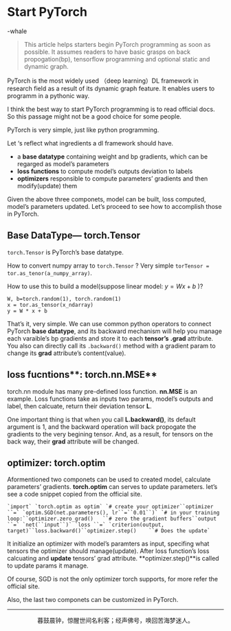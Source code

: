 # Start PyTorch

-whale



> This article helps starters begin PyTorch programming as soon as possible. It assumes readers to have basic grasps on back propogation(bp), tensorflow programming and optional static and dynamic graph.



PyTorch is the most widely used （deep learning）DL framework in research field as a result of its dynamic graph feature. It enables users to programm in a pythonic way.

I think the best way to start PyTorch programming is to read official docs. So this passage might not be a good choice for some people.

PyTorch is very simple, just like python programming.

Let ‘s reflect what ingredients a dl framework should have.

- a **base datatype** containing weight and bp gradients, which can be regarged as model’s parameters
- **loss functions** to compute model’s outputs deviation to labels
- **optimizers** responsible to compute parameters’ gradients and then modify(update) them

Given the above three componets, model can be built, loss computed, model’s parameters updated. Let’s proceed to see how to accomplish those in PyTorch.

## Base DataType— **torch.Tensor**

`torch.Tensor` is PyTorch’s base datatype.

How to convert numpy array to `torch.Tensor` ? Very simple `torTensor = tor.as_tenor(a_numpy_array)`.

How to use this to build a model(suppose linear model: $y = Wx + b$ )?

```
W, b=torch.random(1), torch.random(1)
x = tor.as_tensor(x_ndarray)
y = W * x + b
```

That’s it, very simple. We can use common python operators to connect PyTorch **base datatype**, and its backward mechanism will help you manage each varaible’s bp gradients and store it to each **tensor’s** **.grad** attribute. You also can directly call its `.backward()` method with a gradient param to change its **grad** attribute’s content(value).



## loss fucntions**: torch.nn.MSE**

torch.nn module has many pre-defined loss function. **nn.MSE** is an example. Loss functions take as inputs two params, model’s outputs and label, then calcuate, return their deviation tensor **L**.

One important thing is that when you call **L.backward()**, its default argument is 1, and the backward operation will back propogate the gradients to the very begining tensor. And, as a result, for tensors on the back way, their **grad** attribute will be changed.

## optimizer: **torch.optim**

Aformentioned two componets can be used to created model, calculate parameters’ gradients. **torch.optim** can serves to update parameters. let’s see a code snippet copied from the official site.

```
`import` `torch.optim as optim` `# create your optimizer``optimizer ``=` `optim.SGD(net.parameters(), lr``=``0.01``)` `# in your training loop:``optimizer.zero_grad()   ``# zero the gradient buffers``output ``=` `net(``input``)` `loss ``=` `criterion(output, target)``loss.backward()``optimizer.step()    ``# Does the update`
```

It initialize an optimizer with model’s paramters as input, specifing what tensors the optimizer should manage(update). After loss function’s loss calcuating and **update** tensors’ grad attribute. **optimizer.step()**is called to update params it manage.

Of course, SGD is not the only optimizer torch supports, for more refer the official site.

Also, the last two componets can be customized in PyTorch.

---

<div align=middle>暮鼓晨钟，惊醒世间名利客；经声佛号，唤回苦海梦迷人。</div>

